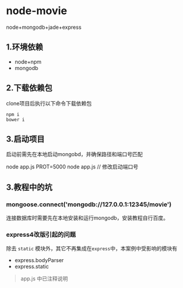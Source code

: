 # node-movie
node+mongodb+jade+express

## 1.环境依赖
* node+npm
* mongodb

## 2.下载依赖包
clone项目后执行以下命令下载依赖包

	npm i
	bower i

## 3.启动项目
启动前需先在本地启动mongobd，并确保路径和端口号匹配

  node app.js
  PROT=5000 node app.js   // 修改启动端口号

## 3.教程中的坑
### mongoose.connect('mongodb://127.0.0.1:12345/movie')
连接数据库时需要先在本地安装和运行mongodb，安装教程自行百度。

### express4改版引起的问题
除去 `static` 模块外，其它不再集成在`express`中，本案例中受影响的模块有

* express.bodyParser
* express.static

> app.js 中已注释说明
